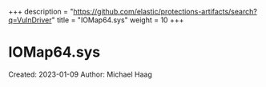 +++
description = "https://github.com/elastic/protections-artifacts/search?q=VulnDriver"
title = "IOMap64.sys"
weight = 10
+++

# IOMap64.sys

Created: 2023-01-09
Author: Michael Haag


